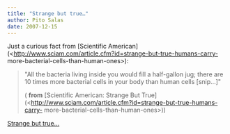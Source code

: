 ```yaml
---
title: "Strange but true…"
author: Pito Salas
date: 2007-12-15
---
```




Just a curious fact from [Scientific
American](<http://www.sciam.com/article.cfm?id=strange-but-true-humans-carry-
more-bacterial-cells-than-human-ones>):

> "All the bacteria living inside you would fill a half-gallon jug; there are
> 10 times more bacterial cells in your body than human cells [snip…]"
>
> ( **from** [Scientific American: Strange But
> True](<http://www.sciam.com/article.cfm?id=strange-but-true-humans-carry-
> more-bacterial-cells-than-human-ones>))


[Strange but true…](None)
